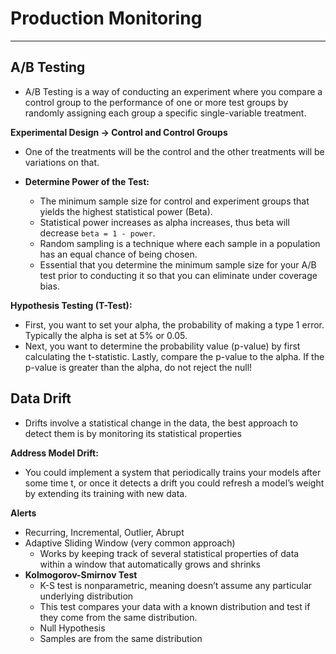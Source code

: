# Production Monitoring 
__________

## A/B Testing
- A/B Testing is a way of conducting an experiment where you compare a control
  group to the performance of one or more test groups by randomly assigning
  each group a specific single-variable treatment. 

**Experimental Design → Control and Control Groups**
- One of the treatments will be the control and the other treatments will be
  variations on that. 

- **Determine Power of the Test:**
    - The minimum sample size for control and experiment groups that yields the
      highest statistical power (Beta). 
    - Statistical power increases as alpha increases, thus beta will decrease
      `beta = 1 - power`.
    - Random sampling is a technique where each sample in a population has an
      equal chance of being chosen. 
    - Essential that you determine the minimum sample size for your A/B test
      prior to conducting it so  that you can eliminate under coverage bias.

**Hypothesis Testing (T-Test):** 
- First, you want to set your alpha, the probability of making a type 1 error.
  Typically the alpha is set at 5% or 0.05.
- Next, you want to determine the probability value (p-value) by first
  calculating the t-statistic.
  Lastly, compare the p-value to the alpha. If the p-value is greater than the
  alpha, do not reject the null!

## Data Drift
- Drifts involve a statistical change in the data, the best approach to detect
  them is by monitoring  its statistical properties

**Address Model Drift:**

- You could implement a system that periodically trains your models after some
time t, or once it detects a drift  you could refresh a model’s weight by
extending its training with new data. 

**Alerts** 
- Recurring, Incremental, Outlier, Abrupt 
- Adaptive Sliding Window (very common approach)
    - Works by keeping track of several statistical properties of data within a
      window that  automatically grows and shrinks
- **Kolmogorov-Smirnov Test**
    - K-S test is nonparametric, meaning doesn’t assume any particular
      underlying distribution 
    - This test compares your data with a known distribution and test if they
      come from the same distribution. 
	- Null Hypothesis
	- Samples are from the same distribution


